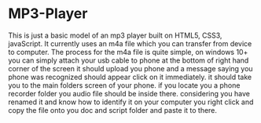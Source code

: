 # MP3-Player
This is just a basic model of an mp3 player built on HTML5, CSS3, javaScript. It currently uses an m4a file which you can 
transfer from device to computer. The process for the m4a file is quite simple, on windows 10+ you can simply attach your usb cable to phone 
at the bottom of right hand corner of the screen it should upload you phone and a message saying you phone was recognized should appear 
click on it immediately. it should take you to the main folders screen of your phone. if you locate you a phone recorder folder you 
audio file should be inside there. considering you have renamed it and know how to identify it on your computer you right click and copy the file 
onto you doc and script folder and paste it to there. 
